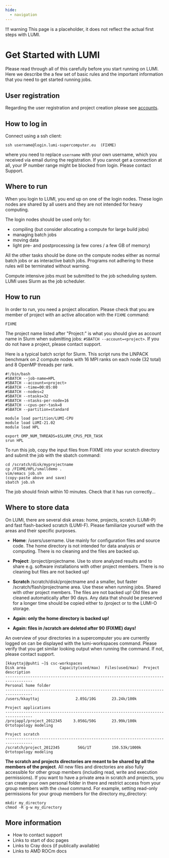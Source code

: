 ```yaml
---
hide:
  - navigation
---
```


!!! warning
    This page is a placeholder, it does not reflect the actual first steps with
    LUMI.

# Get Started with LUMI

Please read through all of this carefully before you start running on LUMI. Here
we describe the a few set of basic rules and the important information that you
need to get started running jobs.

## User registration 

Regarding the user registration and project creation please see [accounts](/accounts/registration.md).

## How to log in

Connect using a ssh client:

```
ssh username@login.lumi-supercomputer.eu  (FIXME)
```

where you need to replace `username` with your own username, which you received via email during the registration. If you cannot get 
a connection at all, your IP number range might be blocked from login. 
Please contact Support.

## Where to run

When you login to LUMI, you end up on one of the login nodes. These login nodes
are shared by all users and they are not intended for heavy computing.

The login nodes should be used only for:

- compiling (but consider allocating a compute for large build jobs)
- managing batch jobs
- moving data
- light pre- and postprocessing (a few cores / a few GB of memory)

All the other tasks should be done on the compute nodes either as normal batch
jobs or as interactive batch jobs. Programs not adhering to these rules will be
terminated without warning.

Compute intensive jobs must be submitted to the job scheduling system. LUMI uses
Slurm as the job scheduler.

## How to run

In order to run, you need a project allocation. Please check that you are member
of project with an active allocation with the `FIXME` command:

```
FIXME
```

The project name listed after "Project:" is what you should give as account name
in Slurm when submitting jobs: `#SBATCH --account=<project>`. If you do not have
a project, please contact support.

Here is a typical batch script for Slurm. This script runs the LINPACK benchmark
on 2 compute nodes with 16 MPI ranks on each node (32 total) and 8 OpenMP 
threads per rank.

```
#!/bin/bash
#SBATCH --job-name=HPL
#SBATCH --account=<project>
#SBATCH --time=00:05:00
#SBATCH --nodes=2
#SBATCH --ntasks=32
#SBATCH --ntasks-per-node=16
#SBATCH --cpus-per-task=8
#SBATCH --partition=standard

module load partition/LUMI-CPU
module load LUMI-21.02
module load HPL

export OMP_NUM_THREADS=$SLURM_CPUS_PER_TASK
srun HPL
```

To run this job, copy the input files from FIXME into your scratch directory and submit the job with the sbatch command:

    cd /scratch/disk/myprojectname
    cp /FIXME/HPL/smalldemo .
    vim/emacs job.sh
    (copy-paste above and save)
    sbatch job.sh

The job should finish within 10 minutes. Check that it has run correctly...

## Where to store data

On LUMI, there are several disk areas: home, projects, scratch (LUMI-P) and fast 
flash-backed scratch (LUMI-F). Please familiarize yourself with the areas and 
their specific purposes.

* **Home**: /users/username. Use mainly for configuration files and source code. The home directory is not intended for data analysis or computing. There is no cleaning and the files are backed up.
* **Project**: /project/projectname. Use to store analyzed results and to share e.g. software installations with other project members. There is no cleaning but files are not backed up!
* **Scratch** /scratch/disk/projectname and a smaller, but faster /scratch/flash/projectname area. Use these when running jobs. Shared with other project members. The files are not backed up! Old files are cleaned automatically after 90 days. Any data that should be preserved for a longer time should be copied either to /project or to the LUMI-O storage. 

* **Again: only the home directory is backed up!**
* **Again: files in /scratch are deleted after 90 (FIXME) days!**

An overview of your directories in a supercomputer you are currently logged on can be displayed with the lumi-workspaces command. Please verify that you get similar looking output when running the command. If not, please contact support.

    [kkayttaj@puhti ~]$ csc-workspaces 
    Disk area               Capacity(used/max)  Files(used/max)  Project description  
    ----------------------------------------------------------------------------------
    Personal home folder
    ----------------------------------------------------------------------------------
    /users/kkayttaj                2.05G/10G       23.24k/100k

    Project applications 
    ----------------------------------------------------------------------------------
    /projappl/project_2012345     3.056G/50G       23.99k/100k   Ortotopology modeling
    
    Project scratch 
    ----------------------------------------------------------------------------------
    /scratch/project_2012345        56G/1T         150.53k/1000k Ortotopology modeling
    
**The scratch and projects directories are meant to be shared by all the members
of the project**. All new files and directories are also fully accessible for 
other group members (including read, write and execution permissions). If you 
want to have a private area in scratch and projects, you can create your own 
personal folder in there and restrict access from your group members with the 
`chmod` command. For example, setting read-only permissions for your group members for the directory my_directory:

    mkdir my_directory
    chmod -R g-w my_directory

## More information

* How to contact support
* Links to start of doc pages
* Links to Cray docs (if publically available)
* Links to AMD ROCm docs
